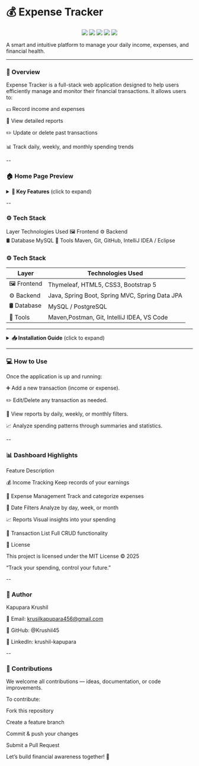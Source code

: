 #  💰 Expense Tracker
<p align="center"> <img src="https://img.shields.io/badge/Frontend-Thymeleaf-blue?style=for-the-badge&logo=thymeleaf" /> <img src="https://img.shields.io/badge/Backend-SpringBoot-brightgreen?style=for-the-badge&logo=springboot" /> <img src="https://img.shields.io/badge/Database-MySQL-green?style=for-the-badge&logo=mysql" /> <img src="https://img.shields.io/badge/Status-%20Developed-success?style=for-the-badge&logo=progress" /> <img src="https://img.shields.io/badge/License-MIT-purple?style=for-the-badge" /> </p>

A smart and intuitive platform to manage your daily income, expenses, and financial health.

---

### 🚀 Overview

Expense Tracker is a full-stack web application designed to help users efficiently manage and monitor their financial transactions.
It allows users to:

💵 Record income and expenses

🧾 View detailed reports

✏️ Update or delete past transactions

📊 Track daily, weekly, and monthly spending trends

--

### 🏠 Home Page Preview

<details> <summary><strong>📘 Key Features</strong> (click to expand)</summary>
💡 Core Functionalities

➕ Add Transactions – Easily log your income and expenses

✏️ Edit & Delete – Modify or remove existing transactions

📅 Reports – View transactions filtered by date, week, or month

📊 Expense Summary – Visual overview of spending and income

📱 Responsive UI – Mobile-friendly Bootstrap interface

🔍 Transaction History – Search and sort your entries quickly

</details>

--

### ⚙️ Tech Stack
Layer	Technologies Used
🖼️ Frontend	
⚙️ Backend	
🛢️ Database	MySQL
🔐 Tools	Maven, Git, GitHub, IntelliJ IDEA / Eclipse

### ⚙️ Tech Stack

| Layer         | Technologies Used                                  |
|---------------|----------------------------------------------------|
| 🖼️ Frontend    | Thymeleaf, HTML5, CSS3, Bootstrap 5               |
| ⚙️ Backend     | Java, Spring Boot, Spring MVC, Spring Data JPA    |
| 🛢️ Database    | MySQL / PostgreSQL                                |
| 🧪 Tools       | Maven,Postman, Git, IntelliJ IDEA, VS Code        |

---
<details> <summary><strong>📥 Installation Guide</strong> (click to expand)</summary>
🧰 Prerequisites

☕ Java 11 or higher

🧱 Maven

🖥️ IDE (IntelliJ IDEA, Eclipse, or VS Code)

🗄️ MySQL installed and running


### 🔧 Steps to Run the Project

1️⃣ Clone the Repository
git clone https://github.com/richard9004/Expense-Tracker.git
cd Expense-Tracker


2️⃣ Configure the Database
Edit application.properties file:

spring.datasource.url=jdbc:mysql://localhost:3306/expense_tracker
spring.datasource.username=root
spring.datasource.password=your_password
spring.jpa.hibernate.ddl-auto=update


3️⃣ Build the Project
mvn clean install


4️⃣ Run the Application
mvn spring-boot:run


The app will be available at: http://localhost:8080

</details>

---

### 💻 How to Use

Once the application is up and running:

➕ Add a new transaction (income or expense).

✏️ Edit/Delete any transaction as needed.

📆 View reports by daily, weekly, or monthly filters.

📈 Analyze spending patterns through summaries and statistics.

--

### 📊 Dashboard Highlights

Feature	Description

💰 Income Tracking	Keep records of your earnings

💸 Expense Management	Track and categorize expenses

📅 Date Filters	Analyze by day, week, or month

📈 Reports	Visual insights into your spending

🧾 Transaction List	Full CRUD functionality

📄 License

This project is licensed under the MIT License © 2025

“Track your spending, control your future.”

--

### 👤 Author

Kapupara Krushil

📧 Email: krusilkapupara456@gmail.com

🔗 GitHub: @Krushil45

🔗 LinkedIn: krushil-kapupara

--

### 🤝 Contributions

We welcome all contributions — ideas, documentation, or code improvements.

To contribute:

Fork this repository

Create a feature branch

Commit & push your changes

Submit a Pull Request

Let’s build financial awareness together! 🚀
